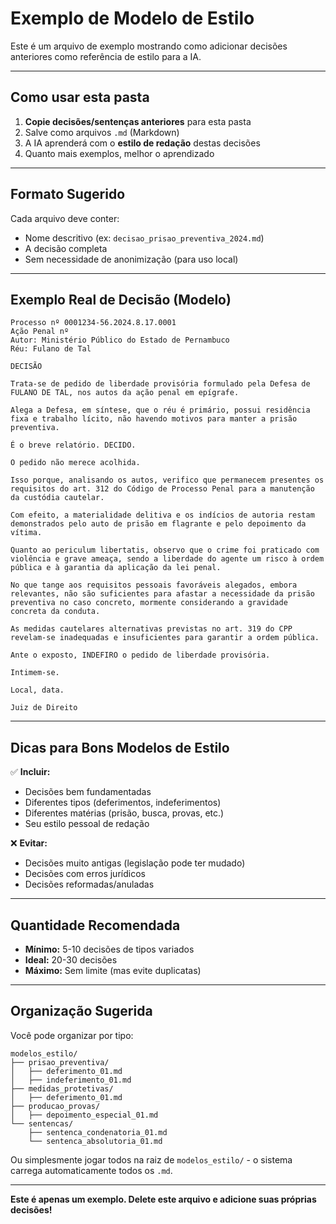 # Exemplo de Modelo de Estilo

Este é um arquivo de exemplo mostrando como adicionar decisões anteriores como referência de estilo para a IA.

---

## Como usar esta pasta

1. **Copie decisões/sentenças anteriores** para esta pasta
2. Salve como arquivos `.md` (Markdown)
3. A IA aprenderá com o **estilo de redação** destas decisões
4. Quanto mais exemplos, melhor o aprendizado

---

## Formato Sugerido

Cada arquivo deve conter:
- Nome descritivo (ex: `decisao_prisao_preventiva_2024.md`)
- A decisão completa
- Sem necessidade de anonimização (para uso local)

---

## Exemplo Real de Decisão (Modelo)

```
Processo nº 0001234-56.2024.8.17.0001
Ação Penal nº
Autor: Ministério Público do Estado de Pernambuco
Réu: Fulano de Tal

DECISÃO

Trata-se de pedido de liberdade provisória formulado pela Defesa de FULANO DE TAL, nos autos da ação penal em epígrafe.

Alega a Defesa, em síntese, que o réu é primário, possui residência fixa e trabalho lícito, não havendo motivos para manter a prisão preventiva.

É o breve relatório. DECIDO.

O pedido não merece acolhida.

Isso porque, analisando os autos, verifico que permanecem presentes os requisitos do art. 312 do Código de Processo Penal para a manutenção da custódia cautelar.

Com efeito, a materialidade delitiva e os indícios de autoria restam demonstrados pelo auto de prisão em flagrante e pelo depoimento da vítima.

Quanto ao periculum libertatis, observo que o crime foi praticado com violência e grave ameaça, sendo a liberdade do agente um risco à ordem pública e à garantia da aplicação da lei penal.

No que tange aos requisitos pessoais favoráveis alegados, embora relevantes, não são suficientes para afastar a necessidade da prisão preventiva no caso concreto, mormente considerando a gravidade concreta da conduta.

As medidas cautelares alternativas previstas no art. 319 do CPP revelam-se inadequadas e insuficientes para garantir a ordem pública.

Ante o exposto, INDEFIRO o pedido de liberdade provisória.

Intimem-se.

Local, data.

Juiz de Direito
```

---

## Dicas para Bons Modelos de Estilo

✅ **Incluir:**
- Decisões bem fundamentadas
- Diferentes tipos (deferimentos, indeferimentos)
- Diferentes matérias (prisão, busca, provas, etc.)
- Seu estilo pessoal de redação

❌ **Evitar:**
- Decisões muito antigas (legislação pode ter mudado)
- Decisões com erros jurídicos
- Decisões reformadas/anuladas

---

## Quantidade Recomendada

- **Mínimo:** 5-10 decisões de tipos variados
- **Ideal:** 20-30 decisões
- **Máximo:** Sem limite (mas evite duplicatas)

---

## Organização Sugerida

Você pode organizar por tipo:

```
modelos_estilo/
├── prisao_preventiva/
│   ├── deferimento_01.md
│   ├── indeferimento_01.md
├── medidas_protetivas/
│   ├── deferimento_01.md
├── producao_provas/
│   ├── depoimento_especial_01.md
└── sentencas/
    ├── sentenca_condenatoria_01.md
    └── sentenca_absolutoria_01.md
```

Ou simplesmente jogar todos na raiz de `modelos_estilo/` - o sistema carrega automaticamente todos os `.md`.

---

**Este é apenas um exemplo. Delete este arquivo e adicione suas próprias decisões!**
